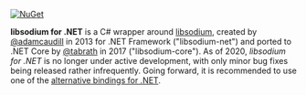 [![NuGet](https://img.shields.io/nuget/vpre/Sodium.Core)](https://www.nuget.org/packages/Sodium.Core/1.3.4)

**libsodium for .NET** is a C# wrapper around [libsodium](https://libsodium.org/),
created by [@adamcaudill](https://github.com/adamcaudill/) in 2013 for .NET Framework ("libsodium-net") and
ported to .NET Core by [@tabrath](https://github.com/tabrath/) in 2017 ("libsodium-core").
As of 2020, *libsodium for .NET* is no longer under active development, with only minor bug fixes being released rather infrequently.
Going forward, it is recommended to use one of the [alternative bindings for .NET](https://doc.libsodium.org/bindings_for_other_languages).
